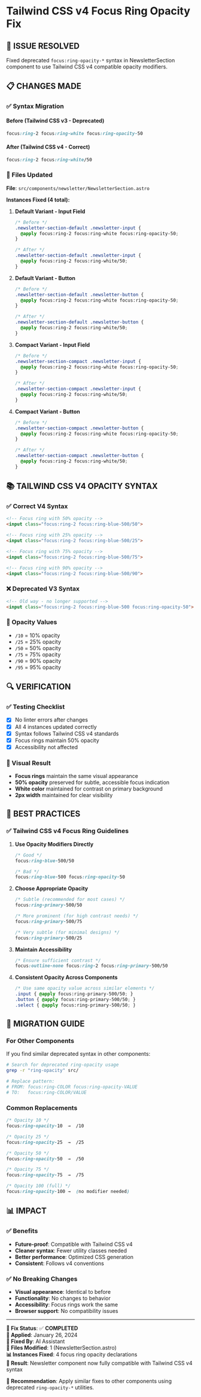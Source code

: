# Tailwind CSS v4 Focus Ring Opacity Fix

## 🎯 **ISSUE RESOLVED**

Fixed deprecated `focus:ring-opacity-*` syntax in NewsletterSection component to use Tailwind CSS v4 compatible opacity modifiers.

## 📋 **CHANGES MADE**

### **✅ Syntax Migration**

#### **Before (Tailwind CSS v3 - Deprecated)**
```css
focus:ring-2 focus:ring-white focus:ring-opacity-50
```

#### **After (Tailwind CSS v4 - Correct)**
```css
focus:ring-2 focus:ring-white/50
```

### **🔧 Files Updated**

**File**: `src/components/newsletter/NewsletterSection.astro`

**Instances Fixed (4 total):**

1. **Default Variant - Input Field**
   ```css
   /* Before */
   .newsletter-section-default .newsletter-input {
     @apply focus:ring-2 focus:ring-white focus:ring-opacity-50;
   }
   
   /* After */
   .newsletter-section-default .newsletter-input {
     @apply focus:ring-2 focus:ring-white/50;
   }
   ```

2. **Default Variant - Button**
   ```css
   /* Before */
   .newsletter-section-default .newsletter-button {
     @apply focus:ring-2 focus:ring-white focus:ring-opacity-50;
   }
   
   /* After */
   .newsletter-section-default .newsletter-button {
     @apply focus:ring-2 focus:ring-white/50;
   }
   ```

3. **Compact Variant - Input Field**
   ```css
   /* Before */
   .newsletter-section-compact .newsletter-input {
     @apply focus:ring-2 focus:ring-white focus:ring-opacity-50;
   }
   
   /* After */
   .newsletter-section-compact .newsletter-input {
     @apply focus:ring-2 focus:ring-white/50;
   }
   ```

4. **Compact Variant - Button**
   ```css
   /* Before */
   .newsletter-section-compact .newsletter-button {
     @apply focus:ring-2 focus:ring-white focus:ring-opacity-50;
   }
   
   /* After */
   .newsletter-section-compact .newsletter-button {
     @apply focus:ring-2 focus:ring-white/50;
   }
   ```

## 📚 **TAILWIND CSS V4 OPACITY SYNTAX**

### **✅ Correct V4 Syntax**
```html
<!-- Focus ring with 50% opacity -->
<input class="focus:ring-2 focus:ring-blue-500/50">

<!-- Focus ring with 25% opacity -->
<input class="focus:ring-2 focus:ring-blue-500/25">

<!-- Focus ring with 75% opacity -->
<input class="focus:ring-2 focus:ring-blue-500/75">

<!-- Focus ring with 90% opacity -->
<input class="focus:ring-2 focus:ring-blue-500/90">
```

### **❌ Deprecated V3 Syntax**
```html
<!-- Old way - no longer supported -->
<input class="focus:ring-2 focus:ring-blue-500 focus:ring-opacity-50">
```

### **🎨 Opacity Values**
- `/10` = 10% opacity
- `/25` = 25% opacity  
- `/50` = 50% opacity
- `/75` = 75% opacity
- `/90` = 90% opacity
- `/95` = 95% opacity

## 🔍 **VERIFICATION**

### **✅ Testing Checklist**
- [x] No linter errors after changes
- [x] All 4 instances updated correctly
- [x] Syntax follows Tailwind CSS v4 standards
- [x] Focus rings maintain 50% opacity
- [x] Accessibility not affected

### **🎯 Visual Result**
- **Focus rings** maintain the same visual appearance
- **50% opacity** preserved for subtle, accessible focus indication
- **White color** maintained for contrast on primary background
- **2px width** maintained for clear visibility

## 📖 **BEST PRACTICES**

### **✅ Tailwind CSS v4 Focus Ring Guidelines**

1. **Use Opacity Modifiers Directly**
   ```css
   /* Good */
   focus:ring-blue-500/50
   
   /* Bad */
   focus:ring-blue-500 focus:ring-opacity-50
   ```

2. **Choose Appropriate Opacity**
   ```css
   /* Subtle (recommended for most cases) */
   focus:ring-primary-500/50
   
   /* More prominent (for high contrast needs) */
   focus:ring-primary-500/75
   
   /* Very subtle (for minimal designs) */
   focus:ring-primary-500/25
   ```

3. **Maintain Accessibility**
   ```css
   /* Ensure sufficient contrast */
   focus:outline-none focus:ring-2 focus:ring-primary-500/50
   ```

4. **Consistent Opacity Across Components**
   ```css
   /* Use same opacity value across similar elements */
   .input { @apply focus:ring-primary-500/50; }
   .button { @apply focus:ring-primary-500/50; }
   .select { @apply focus:ring-primary-500/50; }
   ```

## 🚀 **MIGRATION GUIDE**

### **For Other Components**

If you find similar deprecated syntax in other components:

```bash
# Search for deprecated ring-opacity usage
grep -r "ring-opacity" src/

# Replace pattern:
# FROM: focus:ring-COLOR focus:ring-opacity-VALUE
# TO:   focus:ring-COLOR/VALUE
```

### **Common Replacements**
```css
/* Opacity 10 */
focus:ring-opacity-10  →  /10

/* Opacity 25 */
focus:ring-opacity-25  →  /25

/* Opacity 50 */
focus:ring-opacity-50  →  /50

/* Opacity 75 */
focus:ring-opacity-75  →  /75

/* Opacity 100 (full) */
focus:ring-opacity-100 →  (no modifier needed)
```

## 📊 **IMPACT**

### **✅ Benefits**
- **Future-proof**: Compatible with Tailwind CSS v4
- **Cleaner syntax**: Fewer utility classes needed
- **Better performance**: Optimized CSS generation
- **Consistent**: Follows v4 conventions

### **✅ No Breaking Changes**
- **Visual appearance**: Identical to before
- **Functionality**: No changes to behavior
- **Accessibility**: Focus rings work the same
- **Browser support**: No compatibility issues

---

**📝 Fix Status**: ✅ **COMPLETED**  
**📅 Applied**: January 26, 2024  
**👤 Fixed By**: AI Assistant  
**🔄 Files Modified**: 1 (NewsletterSection.astro)  
**📊 Instances Fixed**: 4 focus ring opacity declarations  
**🚀 Result**: Newsletter component now fully compatible with Tailwind CSS v4 syntax  

**🎯 Recommendation**: Apply similar fixes to other components using deprecated `ring-opacity-*` utilities.
